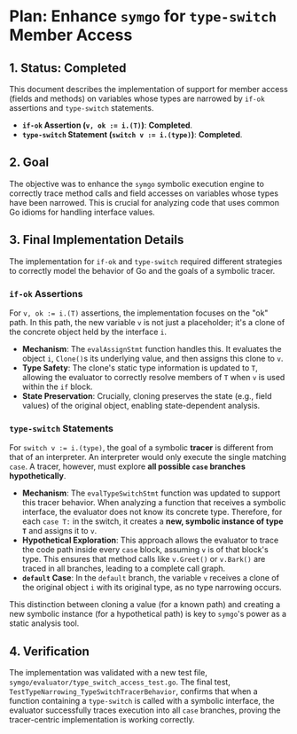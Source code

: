 # Plan: Enhance `symgo` for `type-switch` Member Access

## 1. Status: Completed

This document describes the implementation of support for member access (fields and methods) on variables whose types are narrowed by `if-ok` assertions and `type-switch` statements.

-   **`if-ok` Assertion (`v, ok := i.(T)`)**: **Completed**.
-   **`type-switch` Statement (`switch v := i.(type)`)**: **Completed**.

## 2. Goal

The objective was to enhance the `symgo` symbolic execution engine to correctly trace method calls and field accesses on variables whose types have been narrowed. This is crucial for analyzing code that uses common Go idioms for handling interface values.

## 3. Final Implementation Details

The implementation for `if-ok` and `type-switch` required different strategies to correctly model the behavior of Go and the goals of a symbolic tracer.

### `if-ok` Assertions

For `v, ok := i.(T)` assertions, the implementation focuses on the "ok" path. In this path, the new variable `v` is not just a placeholder; it's a clone of the concrete object held by the interface `i`.

-   **Mechanism**: The `evalAssignStmt` function handles this. It evaluates the object `i`, `Clone()`s its underlying value, and then assigns this clone to `v`.
-   **Type Safety**: The clone's static type information is updated to `T`, allowing the evaluator to correctly resolve members of `T` when `v` is used within the `if` block.
-   **State Preservation**: Crucially, cloning preserves the state (e.g., field values) of the original object, enabling state-dependent analysis.

### `type-switch` Statements

For `switch v := i.(type)`, the goal of a symbolic **tracer** is different from that of an interpreter. An interpreter would only execute the single matching `case`. A tracer, however, must explore **all possible `case` branches hypothetically**.

-   **Mechanism**: The `evalTypeSwitchStmt` function was updated to support this tracer behavior. When analyzing a function that receives a symbolic interface, the evaluator does not know its concrete type. Therefore, for each `case T:` in the switch, it creates a **new, symbolic instance of type `T`** and assigns it to `v`.
-   **Hypothetical Exploration**: This approach allows the evaluator to trace the code path inside every `case` block, assuming `v` is of that block's type. This ensures that method calls like `v.Greet()` or `v.Bark()` are traced in all branches, leading to a complete call graph.
-   **`default` Case**: In the `default` branch, the variable `v` receives a clone of the original object `i` with its original type, as no type narrowing occurs.

This distinction between cloning a value (for a known path) and creating a new symbolic instance (for a hypothetical path) is key to `symgo`'s power as a static analysis tool.

## 4. Verification

The implementation was validated with a new test file, `symgo/evaluator/type_switch_access_test.go`. The final test, `TestTypeNarrowing_TypeSwitchTracerBehavior`, confirms that when a function containing a `type-switch` is called with a symbolic interface, the evaluator successfully traces execution into all `case` branches, proving the tracer-centric implementation is working correctly.